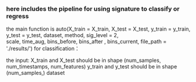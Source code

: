 ### here includes the pipeline for using signature to classify or regress
the main function is 
auto(X_train = X_train, X_test = X_test, y_train = y_train, y_test = y_test, 
                        dataset, method, sig_level = 2,  
                        scale, time_aug,
                        bins_before, bins_after , bins_current,
                        file_path = './results/')
for classification：

  the input:
  X_train and X_test should be in shape (num_samples, num_timestamps, num_features)
  y_train and y_test should be in shape (num_samples,)
  dataset 
  

  
